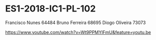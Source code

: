 # ES1-2018-IC1-PL-102
Francisco Nunes 64484
Bruno Ferreira 68695
Diogo Oliveira 73073

https://www.youtube.com/watch?v=Wt9PPMYlFmU&feature=youtu.be
